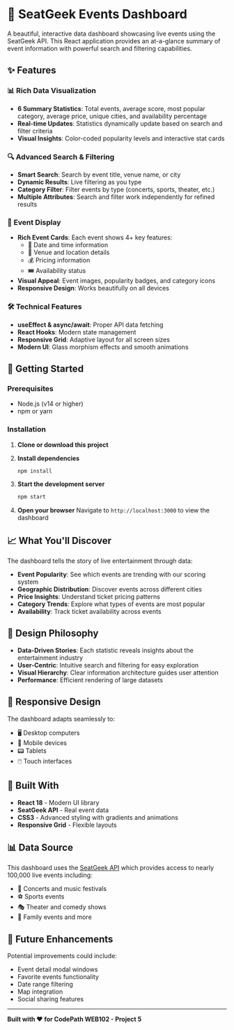 # 🎫 SeatGeek Events Dashboard

A beautiful, interactive data dashboard showcasing live events using the SeatGeek API. This React application provides an at-a-glance summary of event information with powerful search and filtering capabilities.

## ✨ Features

### 📊 Rich Data Visualization
- **6 Summary Statistics**: Total events, average score, most popular category, average price, unique cities, and availability percentage
- **Real-time Updates**: Statistics dynamically update based on search and filter criteria
- **Visual Insights**: Color-coded popularity levels and interactive stat cards

### 🔍 Advanced Search & Filtering
- **Smart Search**: Search by event title, venue name, or city
- **Dynamic Results**: Live filtering as you type
- **Category Filter**: Filter events by type (concerts, sports, theater, etc.)
- **Multiple Attributes**: Search and filter work independently for refined results

### 🎯 Event Display
- **Rich Event Cards**: Each event shows 4+ key features:
  - 📅 Date and time information
  - 📍 Venue and location details
  - 💰 Pricing information
  - 🎟️ Availability status
- **Visual Appeal**: Event images, popularity badges, and category icons
- **Responsive Design**: Works beautifully on all devices

### 🛠 Technical Features
- **useEffect & async/await**: Proper API data fetching
- **React Hooks**: Modern state management
- **Responsive Grid**: Adaptive layout for all screen sizes
- **Modern UI**: Glass morphism effects and smooth animations

## 🚀 Getting Started

### Prerequisites
- Node.js (v14 or higher)
- npm or yarn

### Installation

1. **Clone or download this project**

2. **Install dependencies**
   ```bash
   npm install
   ```

3. **Start the development server**
   ```bash
   npm start
   ```

4. **Open your browser**
   Navigate to `http://localhost:3000` to view the dashboard

## 📈 What You'll Discover

The dashboard tells the story of live entertainment through data:

- **Event Popularity**: See which events are trending with our scoring system
- **Geographic Distribution**: Discover events across different cities
- **Price Insights**: Understand ticket pricing patterns
- **Category Trends**: Explore what types of events are most popular
- **Availability**: Track ticket availability across events

## 🎨 Design Philosophy

- **Data-Driven Stories**: Each statistic reveals insights about the entertainment industry
- **User-Centric**: Intuitive search and filtering for easy exploration
- **Visual Hierarchy**: Clear information architecture guides user attention
- **Performance**: Efficient rendering of large datasets

## 📱 Responsive Design

The dashboard adapts seamlessly to:
- 🖥️ Desktop computers
- 📱 Mobile devices
- 📟 Tablets
- 🖱️ Touch interfaces

## 🔧 Built With

- **React 18** - Modern UI library
- **SeatGeek API** - Real event data
- **CSS3** - Advanced styling with gradients and animations
- **Responsive Grid** - Flexible layouts

## 📊 Data Source

This dashboard uses the [SeatGeek API](https://platform.seatgeek.com/) which provides access to nearly 100,000 live events including:
- 🎵 Concerts and music festivals
- ⚽ Sports events
- 🎭 Theater and comedy shows
- 🎪 Family events and more

## 🌟 Future Enhancements

Potential improvements could include:
- Event detail modal windows
- Favorite events functionality
- Date range filtering
- Map integration
- Social sharing features

---

**Built with ❤️ for CodePath WEB102 - Project 5**